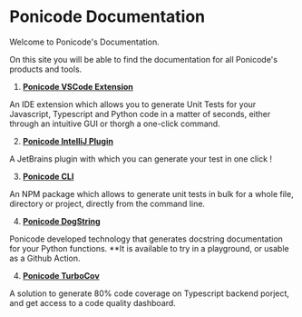 # Ponicode Documentation

Welcome to Ponicode's Documentation.

On this site you will be able to find the documentation for all Ponicode's products and tools.

1. **[Ponicode VSCode Extension](vscode_extension/)**

An IDE extension which allows you to generate Unit Tests for your Javascript, Typescript and Python code in a matter of seconds, either through an intuitive GUI or thorgh a one-click command.

2. **[Ponicode IntelliJ Plugin](intellij_plugin/)**

A JetBrains plugin with which you can generate your test in one click !

3. **[Ponicode CLI](cli/)**

An NPM package which allows to generate unit tests in bulk for a whole file, directory or project, directly from the command line.

4. **[Ponicode DogString](dogstring/)**

Ponicode developed technology that generates docstring documentation for your Python functions. **It is available to try in a playground, or usable as a Github Action.

4. **[Ponicode TurboCov](turbocov/)**

A solution to generate 80% code coverage on Typescript backend porject, and get access to a code quality dashboard.